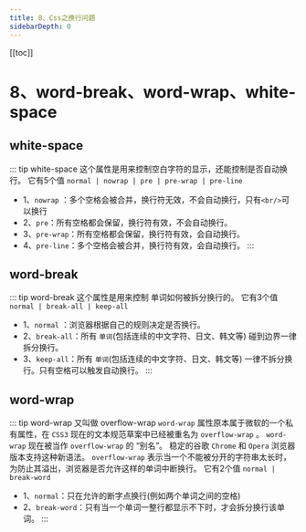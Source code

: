 ```yaml
---
title: 8、Css之换行问题
sidebarDepth: 0
---
```

[[toc]]
# 8、word-break、word-wrap、white-space

## white-space
::: tip white-space
这个属性是用来控制空白字符的显示，还能控制是否自动换行。
它有5个值 `normal | nowrap | pre | pre-wrap | pre-line`
- 1、`nowrap` ：多个空格会被合并，换行符无效，不会自动换行，只有`<br/>`可以换行
- 2、`pre`：所有空格都会保留，换行符有效，不会自动换行。
- 3、`pre-wrap`：所有空格都会保留，换行符有效，会自动换行。
- 4、`pre-line`：多个空格会被合并，换行符有效，会自动换行。
:::

## word-break
::: tip word-break
这个属性是用来控制 单词如何被拆分换行的。
它有3个值 `normal | break-all | keep-all`
- 1、`normal` ：浏览器根据自己的规则决定是否换行。
- 2、`break-all`：所有 `单词`(包括连续的中文字符、日文、韩文等) 碰到边界一律拆分换行。
- 3、`keep-all`：所有 `单词`(包括连续的中文字符、日文、韩文等) 一律不拆分换行。只有空格可以触发自动换行。
:::

## word-wrap
::: tip word-wrap 又叫做 overflow-wrap
`word-wrap` 属性原本属于微软的一个私有属性，在 `CSS3` 现在的文本规范草案中已经被重名为 `overflow-wrap` 。 `word-wrap` 现在被当作 `overflow-wrap` 的 “别名”。 稳定的谷歌 `Chrome` 和 `Opera` 浏览器版本支持这种新语法。
`overflow-wrap` 表示当一个不能被分开的字符串太长时，为防止其溢出，浏览器是否允许这样的单词中断换行。
它有2个值 `normal | break-word`
- 1、`normal`：只在允许的断字点换行(例如两个单词之间的空格)
- 2、`break-word`：只有当一个单词一整行都显示不下时，才会拆分换行该单词。
:::